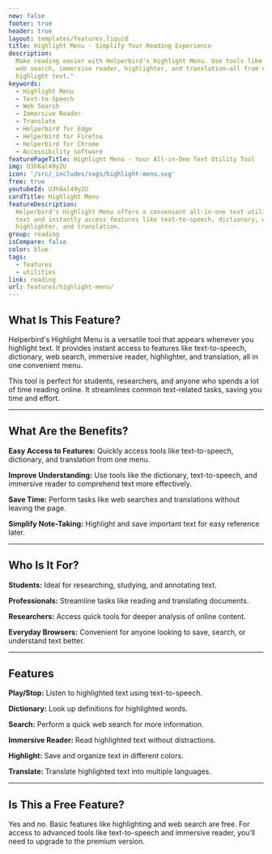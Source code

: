 ```yaml
---
new: false
footer: true
header: true
layout: templates/features.liquid
title: Highlight Menu - Simplify Your Reading Experience
description:
  Make reading easier with Helperbird's Highlight Menu. Use tools like text-to-speech, dictionary,
  web search, immersive reader, highlighter, and translation—all from one simple menu when you
  highlight text."
keywords:
  - Highlight Menu
  - Text-to-Speech
  - Web Search
  - Immersive Reader
  - Translate
  - Helperbird for Edge
  - Helperbird for Firefox
  - Helperbird for Chrome
  - Accessibility software
featurePageTitle: Highlight Menu - Your All-in-One Text Utility Tool
img: U3h8al49y2U
icon: '/src/_includes/svgs/highlight-menu.svg'
free: true
youtubeId: U3h8al49y2U
cardTitle: Highlight Menu
featureDescription:
  Helperbird's Highlight Menu offers a convenient all-in-one text utility solution. Highlight any
  text and instantly access features like text-to-speech, dictionary, web search, immersive reader,
  highlighter, and translation.
group: reading
isCompare: false 
color: blue
tags:
  - features
  - utilities
link: reading
url: features/highlight-menu/
---
```


## What Is This Feature?

Helperbird's Highlight Menu is a versatile tool that appears whenever you highlight text. It provides instant access to features like text-to-speech, dictionary, web search, immersive reader, highlighter, and translation, all in one convenient menu.

This tool is perfect for students, researchers, and anyone who spends a lot of time reading online. It streamlines common text-related tasks, saving you time and effort.

---

## What Are the Benefits?


**Easy Access to Features:** Quickly access tools like text-to-speech, dictionary, and translation from one menu.  

**Improve Understanding:** Use tools like the dictionary, text-to-speech, and immersive reader to comprehend text more effectively.  

**Save Time:** Perform tasks like web searches and translations without leaving the page.  

**Simplify Note-Taking:** Highlight and save important text for easy reference later.  

---

## Who Is It For?


**Students:** Ideal for researching, studying, and annotating text.  

**Professionals:** Streamline tasks like reading and translating documents.  

**Researchers:** Access quick tools for deeper analysis of online content.  

**Everyday Browsers:** Convenient for anyone looking to save, search, or understand text better.

---

## Features


**Play/Stop:** Listen to highlighted text using text-to-speech.  

**Dictionary:** Look up definitions for highlighted words.  

**Search:** Perform a quick web search for more information.  

**Immersive Reader:** Read highlighted text without distractions.  

**Highlight:** Save and organize text in different colors.  

**Translate:** Translate highlighted text into multiple languages.  

---

## Is This a Free Feature?

Yes and no. Basic features like highlighting and web search are free. For access to advanced tools like text-to-speech and immersive reader, you’ll need to upgrade to the premium version.
